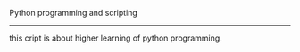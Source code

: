 Python programming and scripting
_______________________

this cript is about higher learning of python programming.
